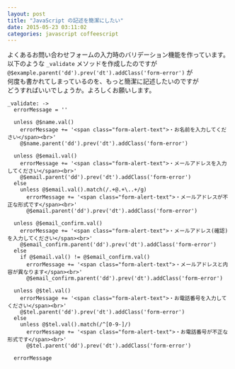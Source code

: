 ```yaml
---
layout: post
title: "JavaScript の記述を簡潔にしたい"
date: 2015-05-23 03:11:02
categories: javascript coffeescript
---
```

<p>よくあるお問い合わせフォームの入力時のバリデーション機能を作っています。<br>
以下のような <code>_validate</code> メソッドを作成したのですが<br>
<code>@$example.parent('dd').prev('dt').addClass('form-error')</code> が<br>
何度も書かれてしまっているのを、もっと簡潔に記述したいのですが<br>
どうすればいいでしょうか。よろしくお願いします。</p>

<pre class="lang-coffeescript prettyprint-override"><code>_validate: -&gt;
  errorMessage = ''

  unless @$name.val()
    errorMessage += '&lt;span class="form-alert-text"&gt;・お名前を入力してください&lt;/span&gt;&lt;br&gt;'
    @$name.parent('dd').prev('dt').addClass('form-error')

  unless @$email.val()
    errorMessage += '&lt;span class="form-alert-text"&gt;・メールアドレスを入力してください&lt;/span&gt;&lt;br&gt;'
    @$email.parent('dd').prev('dt').addClass('form-error')
  else
    unless @$email.val().match(/.+@.+\..+/g)
      errorMessage += '&lt;span class="form-alert-text"&gt;・メールアドレスが不正な形式です&lt;/span&gt;&lt;br&gt;'
      @$email.parent('dd').prev('dt').addClass('form-error')

  unless @$email_confirm.val()
    errorMessage += '&lt;span class="form-alert-text"&gt;・メールアドレス(確認)を入力してください&lt;/span&gt;&lt;br&gt;'
    @$email_confirm.parent('dd').prev('dt').addClass('form-error')
  else
    if @$email.val() != @$email_confirm.val()
      errorMessage += '&lt;span class="form-alert-text"&gt;・メールアドレスと内容が異なります&lt;/span&gt;&lt;br&gt;'
      @$email_confirm.parent('dd').prev('dt').addClass('form-error')

  unless @$tel.val()
    errorMessage += '&lt;span class="form-alert-text"&gt;・お電話番号を入力してください&lt;/span&gt;&lt;br&gt;'
    @$tel.parent('dd').prev('dt').addClass('form-error')
  else
    unless @$tel.val().match(/^[0-9-]/)
      errorMessage += '&lt;span class="form-alert-text"&gt;・お電話番号が不正な形式です&lt;/span&gt;&lt;br&gt;'
      @$tel.parent('dd').prev('dt').addClass('form-error')

  errorMessage
</code></pre>
